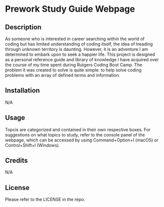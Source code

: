 # Prework Study Guide Webpage

## Description

As someone who is interested in career searching within the world of coding but has limited understanding of coding itself, the idea of treading through unknown territory is daunting. However, it is an adventure I am determined to embark upon to seek a happier life.
This project is designed as a personal reference guide and library of knowledge I have acquired over the course of my time spent during Rutgers Coding Boot Camp. The problem it was created to solve is quite simple: to help solve coding problems with an array of defined terms and information.

## Installation

N/A

## Usage

Topcis are categorized and contained in their own respective boxes. For suggestions on what topics to study, refer to the console panel of the webpage, which can be accessed by using Command+Option+I (macOS) or Control+Shift+I (Windows).

## Credits

N/A

## License

Please refer to the LICENSE in the repo.